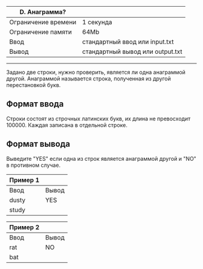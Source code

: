 |D. Анаграмма?||
|-|-|
Ограничение времени|	1 секунда
Ограничение памяти|	64Mb
Ввод|	стандартный ввод или input.txt
Вывод|	стандартный вывод или output.txt
<hr>

Задано две строки, нужно проверить, является ли одна анаграммой другой. Анаграммой называется строка, полученная из другой перестановкой букв.

## Формат ввода
Строки состоят из строчных латинских букв, их длина не превосходит $100000$. Каждая записана в отдельной строке.

## Формат вывода
Выведите "YES" если одна из строк является анаграммой другой и "NO" в противном случае.

|Пример 1||
|-|-|
Ввод|	Вывод
dusty|YES
study||

|Пример 2||
|-|-|
Ввод|	Вывод
rat|NO
bat||

